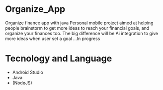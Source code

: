 # Organize_App
Organize finance app with java
Personal mobile project aimed at helping people brainstorm
to get more ideas to reach your financial goals, and organize your finances too.
The big difference will be Ai integration to give more ideas when user set a goal
...In progress

# Tecnology and Language
  - Android Studio
  - Java
  - (NodeJS)
